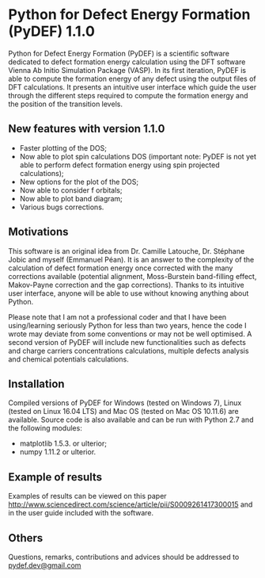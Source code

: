 # Python for Defect Energy Formation (PyDEF) 1.1.0

Python for Defect Energy Formation (PyDEF) is a scientific software dedicated to defect formation energy calculation using the DFT software Vienna Ab Initio Simulation Package (VASP).
In its first iteration, PyDEF is able to compute the formation energy of any defect using the output files of DFT calculations. It presents an intuitive user interface which guide the user through the different steps required to compute the formation energy and the position of the transition levels.

## New features with version 1.1.0
- Faster plotting of the DOS;
- Now able to plot spin calculations DOS (important note: PyDEF is not yet able to perform defect formation energy using spin projected calculations);
- New options for the plot of the DOS;
- Now able to consider f orbitals;
- Now able to plot band diagram;
- Various bugs corrections.

## Motivations
This software is an original idea from Dr. Camille Latouche, Dr. Stéphane Jobic and myself (Emmanuel Péan). It is an answer to the complexity of the calculation of defect formation energy once corrected with the many corrections available (potential alignment, Moss-Burstein band-filling effect, Makov-Payne correction and the gap corrections). Thanks to its intuitive user interface, anyone will be able to use without knowing anything about Python.

Please note that I am not a professional coder and that I have been using/learning seriously Python for less than two years, hence the code I wrote may deviate from some conventions or may not be well optimised. A second version of PyDEF will include new functionalities such as defects and charge carriers concentrations calculations, multiple defects analysis and chemical potentials calculations.

## Installation

Compiled versions of PyDEF for Windows (tested on Windows 7), Linux (tested on Linux 16.04 LTS) and Mac OS (tested on Mac OS 10.11.6) are available.
Source code is also available and can be run with Python 2.7 and the following modules: 
- matplotlib 1.5.3. or ulterior;
- numpy 1.11.2 or ulterior.

## Example of results

Examples of results can be viewed on this paper http://www.sciencedirect.com/science/article/pii/S0009261417300015 and in the user guide included with the software.

## Others

Questions, remarks, contributions and advices should be addressed to pydef.dev@gmail.com
